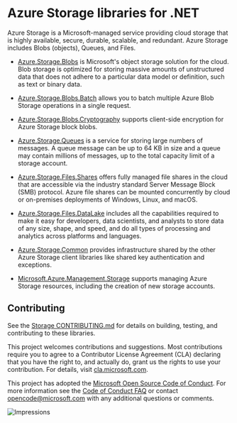 # Azure Storage libraries for .NET

Azure Storage is a Microsoft-managed service providing cloud storage that is highly available, secure, durable, scalable, and redundant.  Azure Storage includes Blobs (objects), Queues, and Files.

- [Azure.Storage.Blobs][blobs] is Microsoft's object storage solution for the cloud. Blob storage is optimized for storing massive amounts of unstructured data that does not adhere to a particular data model or definition, such as text or binary data.

- [Azure.Storage.Blobs.Batch][blobs_batch] allows you to batch multiple Azure Blob Storage operations in a single request.

- [Azure.Storage.Blobs.Cryptography][blobs_cryptography] supports client-side encryption for Azure Storage block blobs.

- [Azure.Storage.Queues][queues] is a service for storing large numbers of messages.  A queue message can be up to 64 KB in size and a queue may contain millions of messages, up to the total capacity limit of a storage account.

- [Azure.Storage.Files.Shares][files] offers fully managed file shares in the cloud that are accessible via the industry standard Server Message Block (SMB) protocol.  Azure file shares can be mounted concurrently by cloud or on-premises deployments of Windows, Linux, and macOS.

- [Azure.Storage.Files.DataLake][datalake] includes all the capabilities required to make it easy for developers, data scientists, and analysts to store data of any size, shape, and speed, and do all types of processing and analytics across platforms and languages.

- [Azure.Storage.Common][common] provides infrastructure shared by the other Azure Storage client libraries like shared key authentication and exceptions.

- [Microsoft.Azure.Management.Storage][management] supports managing Azure Storage resources, including the creation of new storage accounts.

## Contributing

See the [Storage CONTRIBUTING.md][storage_contrib] for details on building,
testing, and contributing to these libraries.

This project welcomes contributions and suggestions.  Most contributions require
you to agree to a Contributor License Agreement (CLA) declaring that you have
the right to, and actually do, grant us the rights to use your contribution. For
details, visit [cla.microsoft.com][cla].

This project has adopted the [Microsoft Open Source Code of Conduct][coc].
For more information see the [Code of Conduct FAQ][coc_faq]
or contact [opencode@microsoft.com][coc_contact] with any
additional questions or comments.

![Impressions](https://azure-sdk-impressions.azurewebsites.net/api/impressions/azure-sdk-for-net%2Fsdk%2Fstorage%2FREADME.png)

<!-- LINKS -->
[blobs]: ./Azure.Storage.Blobs/README.md
[blobs_batch]: ./Azure.Storage.Blobs.Batch/README.md
[blobs_cryptography]: ./Azure.Storage.Blobs.Cryptography/README.md
[queues]: ./Azure.Storage.Queues/README.md
[files]: ./Azure.Storage.Files.Shares/README.md
[datalake]: ./Azure.Storage.Files.DataLake/README.md
[common]: ./Azure.Storage.Common/README.md
[management]: ./Microsoft.Azure.Management.Storage/
[storage_contrib]: ./CONTRIBUTING.md
[cla]: https://cla.microsoft.com
[coc]: https://opensource.microsoft.com/codeofconduct/
[coc_faq]: https://opensource.microsoft.com/codeofconduct/faq/
[coc_contact]: mailto:opencode@microsoft.com

